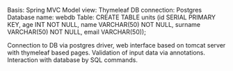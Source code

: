 Basis: Spring MVC
Model view: Thymeleaf
DB connection: Postgres
Database name: webdb
Table: CREATE TABLE units (id SERIAL PRIMARY KEY, age INT NOT NULL, 
	name VARCHAR(50) NOT NULL, surname VARCHAR(50) NOT NULL, email VARCHAR(50));

Connection to DB via postgres driver, web interface based on tomcat server with thymeleaf based pages.
Validation of input data via annotations.
Interaction with database by SQL commands.

